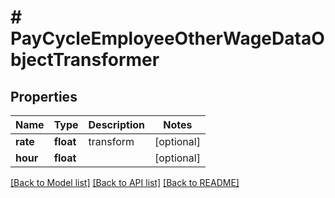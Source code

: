 # # PayCycleEmployeeOtherWageDataObjectTransformer

## Properties

Name | Type | Description | Notes
------------ | ------------- | ------------- | -------------
**rate** | **float** | transform | [optional]
**hour** | **float** |  | [optional]

[[Back to Model list]](../../README.md#models) [[Back to API list]](../../README.md#endpoints) [[Back to README]](../../README.md)
